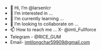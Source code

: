 - 👋 Hi, I’m @larsenlcr
- 👀 I’m interested in ...
- 🌱 I’m currently learning ...
- 💞️ I’m looking to collaborate on ...
- 📫 How to reach me ... X- @imti_Fullforce
-  Telegram - @RICE_GUM
-  Email- imtilongchar59909@gmail.com

<!---
larsenlcr/larsenlcr is a ✨ special ✨ repository because its `README.md` (this file) appears on your GitHub profile.
You can click the Preview link to take a look at your changes.
--->
